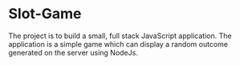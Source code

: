 # Slot-Game
The project is to build a small, full stack JavaScript application. The application is a simple game which can display a random outcome generated on the server using NodeJs.
